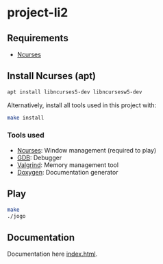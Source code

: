 # project-li2

## Requirements
  - [Ncurses](https://en.wikipedia.org/wiki/Ncurses)

## Install Ncurses (apt)

```sh
apt install libncurses5-dev libncursesw5-dev
```

Alternatively, install all tools used in this project with:

```sh
make install
```

### Tools used

- [Ncurses](https://en.wikipedia.org/wiki/Ncurses): Window management (required to play)
- [GDB](https://www.sourceware.org/gdb/): Debugger
- [Valgrind](https://valgrind.org/): Memory management tool 
- [Doxygen](https://www.doxygen.nl/): Documentation generator

## Play

```sh
make
./jogo
```

## Documentation

Documentation here [index.html](doc/html/index.html).
